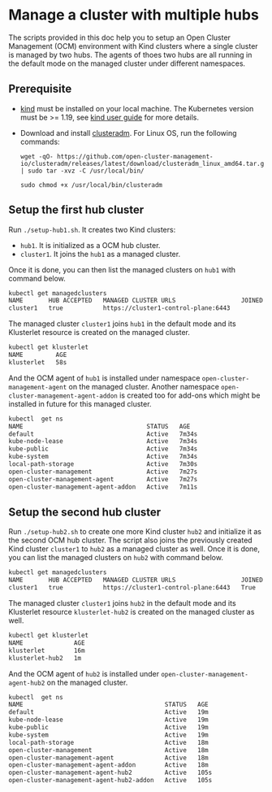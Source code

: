 # Manage a cluster with multiple hubs

The scripts provided in this doc help you to setup an Open Cluster Management (OCM) environment with Kind clusters where a single cluster is managed by two hubs. The agents of thoes two hubs are all running in the default mode on the managed cluster under different namespaces.

## Prerequisite

- [kind](https://kind.sigs.k8s.io) must be installed on your local machine. The Kubernetes version must be >= 1.19, see [kind user guide](https://kind.sigs.k8s.io/docs/user/quick-start/#creating-a-cluster) for more details.

- Download and install [clusteradm](https://github.com/open-cluster-management-io/clusteradm/releases). For Linux OS, run the following commands:

    ```
    wget -qO- https://github.com/open-cluster-management-io/clusteradm/releases/latest/download/clusteradm_linux_amd64.tar.gz | sudo tar -xvz -C /usr/local/bin/

    sudo chmod +x /usr/local/bin/clusteradm
    ```

## Setup the first hub cluster

Run `./setup-hub1.sh`. It creates two Kind clusters:
- `hub1`. It is initialized as a OCM hub cluster.
- `cluster1`. It joins the `hub1` as a managed cluster.<br/>

Once it is done, you can then list the managed clusters on `hub1` with command below.
```bash
kubectl get managedclusters
NAME       HUB ACCEPTED   MANAGED CLUSTER URLS                  JOINED   AVAILABLE   AGE
cluster1   true           https://cluster1-control-plane:6443                        29s
```
The managed cluster `cluster1` joins `hub1` in the default mode and its Klusterlet resource is created on the managed cluster.
```bash
kubectl get klusterlet
NAME         AGE
klusterlet   58s
```
And the OCM agent of `hub1` is installed under namespace `open-cluster-management-agent` on the managed cluster. Another namespace `open-cluster-management-agent-addon` is created too for add-ons which might be installed in future for this managed cluster.
```bash
kubectl  get ns
NAME                                  STATUS   AGE
default                               Active   7m34s
kube-node-lease                       Active   7m34s
kube-public                           Active   7m34s
kube-system                           Active   7m34s
local-path-storage                    Active   7m30s
open-cluster-management               Active   7m27s
open-cluster-management-agent         Active   7m27s
open-cluster-management-agent-addon   Active   7m11s
```
## Setup the second hub cluster
Run `./setup-hub2.sh` to create one more Kind cluster `hub2` and initialize it as the second OCM hub cluster. The script also joins the previously created Kind cluster `cluster1` to `hub2` as a managed cluster as well. Once it is done, you can list the managed clusters on `hub2` with command below.
```bash
kubectl get managedclusters
NAME       HUB ACCEPTED   MANAGED CLUSTER URLS                  JOINED   AVAILABLE   AGE
cluster1   true           https://cluster1-control-plane:6443   True     True        30s
```
The managed cluster `cluster1` joins `hub2` in the default mode and its Klusterlet resource `klusterlet-hub2` is created on the managed cluster as well.
```bash
kubectl get klusterlet
NAME              AGE
klusterlet        16m
klusterlet-hub2   1m
```
And the OCM agent of `hub2` is installed under `open-cluster-management-agent-hub2` on the managed cluster.
```bash
kubectl  get ns
NAME                                       STATUS   AGE
default                                    Active   19m
kube-node-lease                            Active   19m
kube-public                                Active   19m
kube-system                                Active   19m
local-path-storage                         Active   18m
open-cluster-management                    Active   18m
open-cluster-management-agent              Active   18m
open-cluster-management-agent-addon        Active   18m
open-cluster-management-agent-hub2         Active   105s
open-cluster-management-agent-hub2-addon   Active   105s
```

